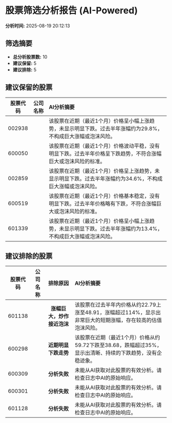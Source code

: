 # 股票筛选分析报告 (AI-Powered)

**分析时间:** 2025-08-19 20:12:13

## 筛选摘要

- **总分析股票数:** 10
- **建议保留:** 5
- **建议排除:** 5

## 建议保留的股票

| 股票代码 | 公司名称 | AI分析摘要 |
|:---:|:---:|:---|
| 002938 |  | 该股票在近期（最近1个月）价格呈小幅上涨趋势，未显示明显下跌。过去半年涨幅约为29.8%，不构成巨大涨幅或泡沫风险。 |
| 600050 |  | 该股票在近期（最近1个月）价格波动平稳，没有明显下跌。过去半年价格呈下跌趋势，不符合涨幅巨大或泡沫风险的标准。 |
| 002859 |  | 该股票在近期（最近1个月）价格呈上涨趋势，未显示明显下跌。过去半年涨幅约为34.6%，不构成巨大涨幅或泡沫风险。 |
| 600519 |  | 该股票在近期（最近1个月）价格基本稳定，没有明显下跌。过去半年价格略有下跌，不符合涨幅巨大或泡沫风险的标准。 |
| 601339 |  | 该股票在近期（最近1个月）价格呈小幅上涨趋势，未显示明显下跌。过去半年涨幅约为13.4%，不构成巨大涨幅或泡沫风险。 |

## 建议排除的股票

| 股票代码 | 公司名称 | 排除原因 | AI分析摘要 |
|:---:|:---:|:---:|:---|
| 601138 |  | **涨幅巨大，炒作接近泡沫** | 该股票在过去半年内价格从约22.79上涨至48.91，涨幅超过114%，显示出非常巨大的短期涨幅，存在较高的估值泡沫风险。 |
| 600298 |  | **近期明显下跌走势** | 该股票在近期（最近1个月）价格从约59.72下跌至38.68，跌幅超过35%，显示出清晰、持续的下跌趋势，没有企稳迹象。 |
| 600309 |  | **分析失败** | 未能从AI获取对此股票的有效分析。请检查日志中AI的原始响应。 |
| 600301 |  | **分析失败** | 未能从AI获取对此股票的有效分析。请检查日志中AI的原始响应。 |
| 601128 |  | **分析失败** | 未能从AI获取对此股票的有效分析。请检查日志中AI的原始响应。 |
